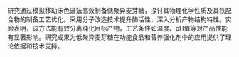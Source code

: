 

研究通过模拟移动床色谱法高效制备低聚异麦芽糖，探讨其物理化学性质及其铁配合物的制备工艺优化。采用分子改造技术提升酶活性，深入分析产物结构特性。实验表明，该方法能有效分离纯化目标产物，工艺条件如温度、pH值等对产品性能有显著影响。研究成果为低聚异麦芽糖在功能食品和营养强化剂中的应用提供了理论依据和技术支持。